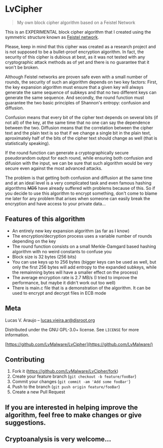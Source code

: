 # LvCipher

> My own block cipher algorithm based on a Feistel Network

This is an EXPERIMENTAL block cipher algorithm that I created using the symmetric structure known as [Feistel network](https://en.wikipedia.org/wiki/Feistel_cipher).

Please, keep in mind that this cipher was created as a research project and is not supposed to be a bullet-proof encryption algorithm. In fact, the security of this cipher is dubious at best, as it was not 
tested with any cryptographic attack methods as of yet and there is no guarantee that it won't be broken.

Although Feistel networks are proven safe even with a small number of rounds, the security of such an algorithm depends on two key factors: First, the key expansion algorithm must ensure that a given key will always generate the same sequence of subkeys and that no two different keys can generate the same sequence. And secondly, the round function must guarantee the two basic principles of Shannon's entropy: confusion and diffusion.

Confusion means that every bit of the cipher text depends on several bits (if not all) of the key, at the same time that no one can say the dependence between the two. Diffusion means that the correlation between the cipher text and the plain text is so that if we change a single bit in the plain text, aproximately half of the bits of the cipher text should change as well (that is statistically speaking).

If the round function can generate a cryptographically secure pseudorandom output for each round, while ensuring both confusion and difusion with the input, we can be sure that such algorithm would be very secure even against the most advanced attacks.

The problem is that getting both confusion and diffusion at the same time and at an ideal level is a very complicated task and even famous hashing algorithms ~~MD5~~ have already suffered with problems because of this. So if you decide to use this algorithm to encrypt something, don't come to blame me later for any problem that arises when someone can easily break the encryption and have access to your private data... 


## Features of this algorithm


- An entirely new key expansion algorithm (as far as I know)
- The encryption/decryption process uses a variable number of rounds depending on the key
- The round function consists on a small Merkle-Damgard based hashing algorithm with no weird constants to confuse you
- Block size is 32 bytes (256 bits)
- You can use keys up to 256 bytes (bigger keys can be used as well, but only the first 256 bytes will add entropy to the expanded subkeys, while the remainning bytes will have a smaller effect on the process)
- The average encryption rate is 2.7 MB/s (I tried to improve the performance, but maybe it didn't work out too well)
- There is main.c file that is a demonstration of the algorithm. It can be used to encrypt and decrypt files in ECB mode

## Meta

Lucas V. Araujo – lucas.vieira.ar@disroot.org

Distributed under the GNU GPL-3.0+ license. See ``LICENSE`` for more information.

[https://github.com/LvMalware/LvCipher](https://github.com/LvMalware/)

## Contributing

1. Fork it (<https://github.com/LvMalware/LvCipher/fork>)
2. Create your feature branch (`git checkout -b feature/fooBar`)
3. Commit your changes (`git commit -am 'Add some fooBar'`)
4. Push to the branch (`git push origin feature/fooBar`)
5. Create a new Pull Request

## If you are interested in helping improve the algorithm, feel free to make changes or give suggestions.
## Cryptoanalysis is very welcome...